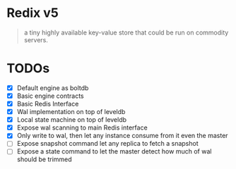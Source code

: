 Redix v5
========
> a tiny highly available key-value store that could be run on commodity servers.

TODOs
======
-[x] Default engine as boltdb
-[x] Basic engine contracts
-[x] Basic Redis Interface
-[x] Wal implementation on top of leveldb
-[x] Local state machine on top of leveldb
-[x] Expose wal scanning to main Redis interface
-[x] Only write to wal, then let any instance consume from it even the master
-[ ] Expose snapshot command let any replica to fetch a snapshot
-[ ] Expose a state command to let the master detect how much of wal should be trimmed
